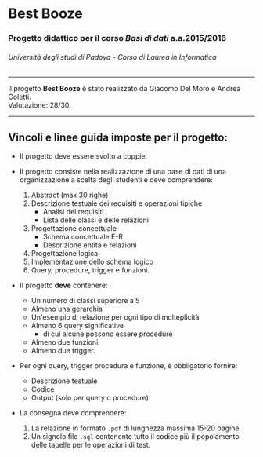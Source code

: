 # **Best Booze**

### Progetto didattico per il corso *Basi di dati* a.a.2015/2016
###### Università degli studi di Padova - Corso di Laurea in Informatica

---

Il progetto **Best Booze** è stato realizzato da Giacomo Del Moro e Andrea Coletti.   
Valutazione: 28/30.

---

## Vincoli e linee guida imposte per il progetto:

* Il progetto deve essere svolto a coppie.
* Il progetto consiste nella realizzazione di una base di dati di una organizzazione a scelta degli studenti e deve comprendere:
   1. Abstract (max 30 righe)
   2. Descrizione testuale dei requisiti e operazioni tipiche
      * Analisi dei requisiti
      * Lista delle classi e delle relazioni
   3. Progettazione concettuale
      * Schema concettuale E-R
      * Descrizione entità e relazioni
   4. Progettazione logica
   5. Implementazione dello schema logico
   6. Query, procedure, trigger e funzioni.


* Il progetto **deve** contenere:
   * Un numero di classi superiore a 5
   * Almeno una gerarchia
   * Un'esempio di relazione per ogni tipo di molteplicità
   * Almeno 6 query significative
     * di cui alcune possono essere procedure
   * Almeno due funzioni
   * Almeno due trigger.


* Per ogni query, trigger procedura e funzione, è obbligatorio fornire:
  * Descrizione testuale
  * Codice
  * Output (solo per query o procedure).


* La consegna deve comprendere:
   1. La relazione in formato `.pdf` di lunghezza massima 15-20 pagine
   2. Un signolo file `.sql` contenente tutto il codice più il popolamento delle tabelle per le operazioni di test.
